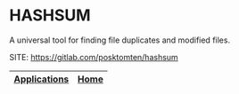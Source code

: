# HASHSUM

 A universal tool for finding file duplicates and modified files.

 SITE: https://gitlab.com/posktomten/hashsum

 | [Applications](https://portable-linux-apps.github.io/apps.html) | [Home](https://portable-linux-apps.github.io)
 | --- | --- |
